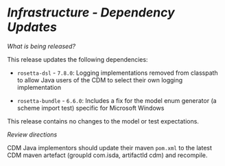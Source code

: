 # *Infrastructure - Dependency Updates*

_What is being released?_

This release updates the following dependencies:

* `rosetta-dsl` - `7.8.0`: Logging implementations removed from classpath to allow Java users of the CDM to select their own logging implementation

* `rosetta-bundle` - `6.6.0`: Includes a fix for the model enum generator (a scheme import test) specific for Microsoft Windows

This release contains no changes to the model or test expectations.

_Review directions_

CDM Java implementors should update their maven `pom.xml` to the latest CDM maven artefact (groupId com.isda, artifactId cdm) and recompile.
